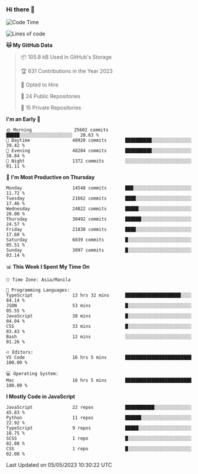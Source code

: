 ### Hi there 👋

<!--START_SECTION:waka-->
![Code Time](http://img.shields.io/badge/Code%20Time-251%20hrs%208%20mins-blue)

![Lines of code](https://img.shields.io/badge/From%20Hello%20World%20I%27ve%20Written-57.1%20million%20lines%20of%20code-blue)

**🐱 My GitHub Data** 

> 📦 105.8 kB Used in GitHub's Storage 
 > 
> 🏆 631 Contributions in the Year 2023
 > 
> 💼 Opted to Hire
 > 
> 📜 24 Public Repositories 
 > 
> 🔑 15 Private Repositories 
 > 
**I'm an Early 🐤** 

```text
🌞 Morning                25602 commits       █████░░░░░░░░░░░░░░░░░░░░   20.63 % 
🌆 Daytime                48920 commits       ██████████░░░░░░░░░░░░░░░   39.42 % 
🌃 Evening                48204 commits       ██████████░░░░░░░░░░░░░░░   38.84 % 
🌙 Night                  1372 commits        ░░░░░░░░░░░░░░░░░░░░░░░░░   01.11 % 
```
📅 **I'm Most Productive on Thursday** 

```text
Monday                   14548 commits       ███░░░░░░░░░░░░░░░░░░░░░░   11.72 % 
Tuesday                  21662 commits       ████░░░░░░░░░░░░░░░░░░░░░   17.46 % 
Wednesday                24822 commits       █████░░░░░░░░░░░░░░░░░░░░   20.00 % 
Thursday                 30492 commits       ██████░░░░░░░░░░░░░░░░░░░   24.57 % 
Friday                   21838 commits       ████░░░░░░░░░░░░░░░░░░░░░   17.60 % 
Saturday                 6839 commits        █░░░░░░░░░░░░░░░░░░░░░░░░   05.51 % 
Sunday                   3897 commits        █░░░░░░░░░░░░░░░░░░░░░░░░   03.14 % 
```


📊 **This Week I Spent My Time On** 

```text
🕑︎ Time Zone: Asia/Manila

💬 Programming Languages: 
TypeScript               13 hrs 32 mins      █████████████████████░░░░   84.14 % 
JSON                     53 mins             █░░░░░░░░░░░░░░░░░░░░░░░░   05.55 % 
JavaScript               38 mins             █░░░░░░░░░░░░░░░░░░░░░░░░   04.04 % 
CSS                      33 mins             █░░░░░░░░░░░░░░░░░░░░░░░░   03.43 % 
Bash                     12 mins             ░░░░░░░░░░░░░░░░░░░░░░░░░   01.26 % 

🔥 Editors: 
VS Code                  16 hrs 5 mins       █████████████████████████   100.00 % 

💻 Operating System: 
Mac                      16 hrs 5 mins       █████████████████████████   100.00 % 
```

**I Mostly Code in JavaScript** 

```text
JavaScript               22 repos            ███████████░░░░░░░░░░░░░░   45.83 % 
Python                   11 repos            ██████░░░░░░░░░░░░░░░░░░░   22.92 % 
TypeScript               9 repos             █████░░░░░░░░░░░░░░░░░░░░   18.75 % 
SCSS                     1 repo              █░░░░░░░░░░░░░░░░░░░░░░░░   02.08 % 
CSS                      1 repo              █░░░░░░░░░░░░░░░░░░░░░░░░   02.08 % 
```




 Last Updated on 05/05/2023 10:30:22 UTC
<!--END_SECTION:waka-->
